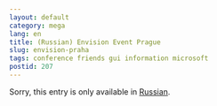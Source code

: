 ```yaml
---
layout: default
category: mega
lang: en
title: (Russian) Envision Event Prague
slug: envision-praha
tags: conference friends gui information microsoft 
postid: 207
---
```

<p>Sorry, this entry is only available in <a href="/mega/export/getposts.php">Russian</a>.</p>